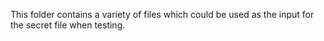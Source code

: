 This folder contains a variety of files which could be used as the input for the secret file when testing.
